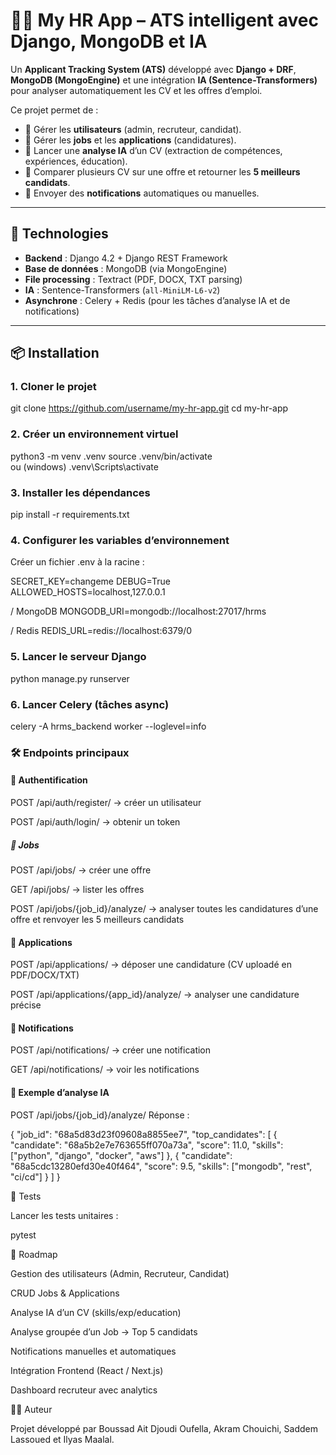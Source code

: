 # 🧑‍💼 My HR App – ATS intelligent avec Django, MongoDB et IA

Un **Applicant Tracking System (ATS)** développé avec **Django + DRF**, **MongoDB (MongoEngine)** et une intégration **IA (Sentence-Transformers)** pour analyser automatiquement les CV et les offres d’emploi.  

Ce projet permet de :  
- 📂 Gérer les **utilisateurs** (admin, recruteur, candidat).  
- 📑 Gérer les **jobs** et les **applications** (candidatures).  
- 🤖 Lancer une **analyse IA** d’un CV (extraction de compétences, expériences, éducation).  
- 🔎 Comparer plusieurs CV sur une offre et retourner les **5 meilleurs candidats**.  
- 🔔 Envoyer des **notifications** automatiques ou manuelles.  

---

## 🚀 Technologies

- **Backend** : Django 4.2 + Django REST Framework  
- **Base de données** : MongoDB (via MongoEngine)  
- **File processing** : Textract (PDF, DOCX, TXT parsing)  
- **IA** : Sentence-Transformers (`all-MiniLM-L6-v2`)  
- **Asynchrone** : Celery + Redis (pour les tâches d’analyse IA et de notifications)  

---

## 📦 Installation

### 1. Cloner le projet

git clone https://github.com/username/my-hr-app.git
cd my-hr-app

### 2. Créer un environnement virtuel

python3 -m venv .venv
source .venv/bin/activate  
ou (windows)
.venv\Scripts\activate      

### 3. Installer les dépendances

pip install -r requirements.txt

### 4. Configurer les variables d’environnement

Créer un fichier .env à la racine :

SECRET_KEY=changeme
DEBUG=True
ALLOWED_HOSTS=localhost,127.0.0.1

/ MongoDB
MONGODB_URI=mongodb://localhost:27017/hrms

/ Redis
REDIS_URL=redis://localhost:6379/0

### 5. Lancer le serveur Django
python manage.py runserver

### 6. Lancer Celery (tâches async)
celery -A hrms_backend worker --loglevel=info

### 🛠 Endpoints principaux
#### 🔑 Authentification

POST /api/auth/register/ → créer un utilisateur

POST /api/auth/login/ → obtenir un token

##### 📂 Jobs

POST /api/jobs/ → créer une offre

GET /api/jobs/ → lister les offres

POST /api/jobs/{job_id}/analyze/ → analyser toutes les candidatures d’une offre et renvoyer les 5 meilleurs candidats

#### 📑 Applications

POST /api/applications/ → déposer une candidature (CV uploadé en PDF/DOCX/TXT)

POST /api/applications/{app_id}/analyze/ → analyser une candidature précise

#### 🔔 Notifications

POST /api/notifications/ → créer une notification

GET /api/notifications/ → voir les notifications

#### 🤖 Exemple d’analyse IA

POST /api/jobs/{job_id}/analyze/
Réponse :

{
  "job_id": "68a5d83d23f09608a8855ee7",
  "top_candidates": [
    {
      "candidate": "68a5b2e7e763655ff070a73a",
      "score": 11.0,
      "skills": ["python", "django", "docker", "aws"]
    },
    {
      "candidate": "68a5cdc13280efd30e40f464",
      "score": 9.5,
      "skills": ["mongodb", "rest", "ci/cd"]
    }
  ]
}

🧪 Tests

Lancer les tests unitaires :

pytest

📌 Roadmap

 Gestion des utilisateurs (Admin, Recruteur, Candidat)

 CRUD Jobs & Applications

 Analyse IA d’un CV (skills/exp/education)

 Analyse groupée d’un Job → Top 5 candidats

 Notifications manuelles et automatiques

 Intégration Frontend (React / Next.js)

 Dashboard recruteur avec analytics

👨‍💻 Auteur

Projet développé par Boussad Ait Djoudi Oufella, Akram Chouichi, Saddem Lassoued et Ilyas Maalal.
